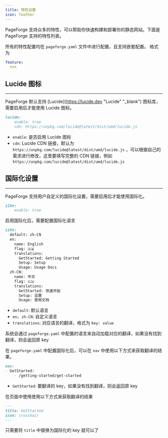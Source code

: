 ```yaml
---
title: 特性设置
icon: feather
---
```


PageForge 支持众多的特性，可以帮助你快速构建和部署你的静态网站。下面是 PageForge 支持的特性列表。

所有的特性配置均在 `pageforge.yaml` 文件中进行配置，且支持嵌套配置。 格式为

```yaml
feature:
  xxx
```

## Lucide 图标

---

PageForge 默认支持 [Lucide](https://lucide.dev "Lucide" "_blank") 图标库，需要启用后才能使用 Lucide 图标。

```markdown
lucide:
    enable: true
    cdn: https://unpkg.com/lucide@latest/dist/umd/lucide.js
```

- `enable`: 是否启用 Lucide 图标
- `cdn`: Lucide CDN 链接，默认为 `https://unpkg.com/lucide@latest/dist/umd/lucide.js` ，可以根据自己的需求进行修改，这里要填写完整的 CDN 链接，例如 `https://unpkg.com/lucide@latest/dist/umd/lucide.js`

## 国际化设置

---

PageForge 支持用户自定义的国际化设置，需要启用后才能使用国际化。

```markdown
i18n:
    enable: true
```

启用国际化后，需要配置国际化语言

```markdown
i18n:
  default: zh-CN
  en:
    name: English
    flag: 🇬🇧
    translations:
      GetStarted: Getting Started
      Setup: Setup
      Usage: Usage Docs
  zh-CN:
    name: 中文
    flag: 🇨🇳
    translations:
      GetStarted: 快速开始
      Setup: 设置
      Usage: 使用文档
```

- `default`: 默认语言
- `en`、`zh-CN`: 自定义语言
- `translations`: 对应语言的翻译，格式为 `key: value`

系统会通过 `pageforge.yaml` 中配置的语言来自动加载对应的翻译，如果没有找到翻译，则会返回原 key

在 `pageforge.yaml` 中配置国际化后，可以在 `nav` 中使用以下方式来获取翻译的结果。

```markdown
nav:
- GetStarted:
    - /getting-started/get-started
```

- `GetStarted`: 要翻译的 key，如果没有找到翻译，则会返回原 key

在页面中使用使用以下方式来获取翻译的结果

```markdown
---
title: GetStarted
icon: crosshair
---
```

只需要将 `title` 中替换为国际化的 key 就可以了